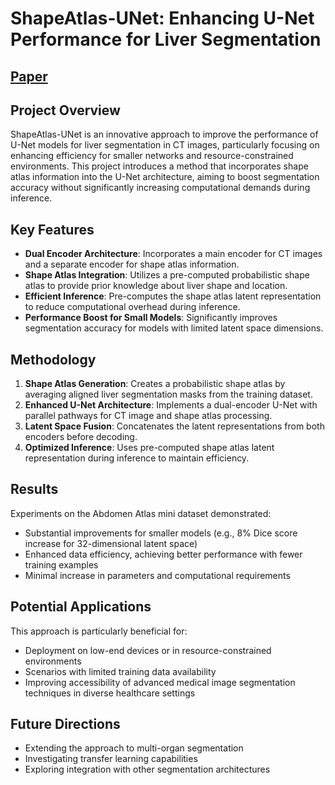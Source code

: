 # ShapeAtlas-UNet: Enhancing U-Net Performance for Liver Segmentation


## [Paper](https://github.com/yubrajbhandari923/shapeatlasUnet/blob/master/Improving_Unets.pdf)

## Project Overview

ShapeAtlas-UNet is an innovative approach to improve the performance of U-Net models for liver segmentation in CT images, particularly focusing on enhancing efficiency for smaller networks and resource-constrained environments. This project introduces a method that incorporates shape atlas information into the U-Net architecture, aiming to boost segmentation accuracy without significantly increasing computational demands during inference.

## Key Features

- **Dual Encoder Architecture**: Incorporates a main encoder for CT images and a separate encoder for shape atlas information.
- **Shape Atlas Integration**: Utilizes a pre-computed probabilistic shape atlas to provide prior knowledge about liver shape and location.
- **Efficient Inference**: Pre-computes the shape atlas latent representation to reduce computational overhead during inference.
- **Performance Boost for Small Models**: Significantly improves segmentation accuracy for models with limited latent space dimensions.

## Methodology

1. **Shape Atlas Generation**: Creates a probabilistic shape atlas by averaging aligned liver segmentation masks from the training dataset.
2. **Enhanced U-Net Architecture**: Implements a dual-encoder U-Net with parallel pathways for CT image and shape atlas processing.
3. **Latent Space Fusion**: Concatenates the latent representations from both encoders before decoding.
4. **Optimized Inference**: Uses pre-computed shape atlas latent representation during inference to maintain efficiency.

## Results

Experiments on the Abdomen Atlas mini dataset demonstrated:
- Substantial improvements for smaller models (e.g., 8% Dice score increase for 32-dimensional latent space)
- Enhanced data efficiency, achieving better performance with fewer training examples
- Minimal increase in parameters and computational requirements

## Potential Applications

This approach is particularly beneficial for:
- Deployment on low-end devices or in resource-constrained environments
- Scenarios with limited training data availability
- Improving accessibility of advanced medical image segmentation techniques in diverse healthcare settings

## Future Directions

- Extending the approach to multi-organ segmentation
- Investigating transfer learning capabilities
- Exploring integration with other segmentation architectures
